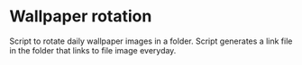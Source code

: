 # Wallpaper rotation
Script to rotate daily wallpaper images in a folder. Script generates a link file in the folder that links to file image everyday.  
